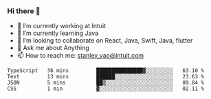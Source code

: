 ### Hi there 👋

- 🔭 I’m currently working at Intuit 
- 🌱 I’m currently learning Java
- 👯 I’m looking to collaborate on React, Java, Swift, Java, flutter
- 💬 Ask me about Anything
- 📫 How to reach me: stanley_yao@intuit.com


<!--START_SECTION:waka-->
```text
TypeScript   36 mins         ███████████████▓░░░░░░░░░   63.10 % 
Text         13 mins         ██████░░░░░░░░░░░░░░░░░░░   23.63 % 
JSON         5 mins          ██▒░░░░░░░░░░░░░░░░░░░░░░   09.84 % 
CSS          1 min           ▓░░░░░░░░░░░░░░░░░░░░░░░░   02.11 % 
```
<!--END_SECTION:waka-->

